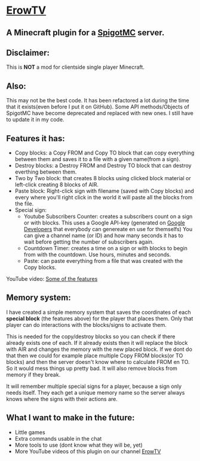 # [ErowTV](https://www.youtube.com/channel/UCinO1QSRjtQi6hiabNDhhzw)
## A Minecraft plugin for a [SpigotMC](https://www.spigotmc.org) server.

## Disclaimer:
This is **NOT** a mod for clientside single player Minecraft.

## Also:
This may not be the best code.
It has been refactored a lot during the time that it exists(even before I put it on GitHub). Some API methods/Objects of SpigotMC have become deprecated and replaced with new ones. I still have to update it in my code.


## Features it has:
- Copy blocks: a Copy FROM and Copy TO block that can copy everything between them and saves it to a file with a given name(from a sign).
- Destroy blocks: a Destroy FROM and Destroy TO block that can destroy everthing between them.
- Two by Two block: that creates 8 blocks using clicked block material or left-click creating 8 blocks of AIR.
- Paste block: Right-click sign with filename (saved with Copy blocks) and every where you'll right click in the world it will paste all the blocks from the file.
- Special sign:
  - Youtube Subscribers Counter: creates a subscribers count on a sign or with blocks. This uses a Google API-key (generated on [Google Developers](https://developers.google.com) that everybody can genereate en use for themselfs)
You can give a channel name (or ID) and how many seconds it has to wait before getting the number of subscribers again.
  - Countdown Timer: creates a time on a sign or with blocks to begin from with the countdown. Use hours, minutes and seconds.
  - Paste: can paste everything from a file that was created with the Copy blocks.
  
 YouTube video: [Some of the features](https://www.youtube.com/watch?v=u3wUQMlg6dA) 
  
## Memory system:
I have created a simple memory system that saves the coordinates of each **special block** (the features above) for the player that places them. Only that player can do interactions with the blocks/signs to activate them.

This is needed for the copy/destroy blocks so you can check if there already exists one of each. If it already exists then it will replace the block with AIR and changes the memory with the new placed block.
If we dont do that then we could for example place multiple Copy FROM blocks(or TO blocks) and then the server doesn't know where to calculate FROM en TO. So it would mess things up pretty bad.
It will also remove blocks from memory if they break.

It will remember multiple special signs for a player, because a sign only needs itself.
They each get a unique memory name so the server always knows where the signs with their actions are.

## What I want to make in the future:
- Little games
- Extra commands usable in the chat
- More tools to use (dont know what they will be, yet)
- More YouTube videos of this plugin on our channel
[ErowTV](https://www.youtube.com/channel/UCinO1QSRjtQi6hiabNDhhzw)


